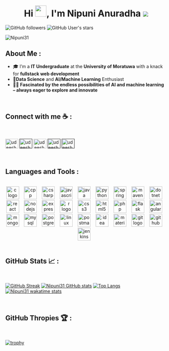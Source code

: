 <h1 align="center">Hi <img src="https://media.giphy.com/media/hvRJCLFzcasrR4ia7z/giphy.gif" width="35">, I'm Nipuni Anuradha
<img src="https://user-images.githubusercontent.com/73097560/115834477-dbab4500-a447-11eb-908a-139a6edaec5c.gif"></h1>

![GitHub followers](https://img.shields.io/github/followers/Nipuni31?style=social) ![GitHub User's stars](https://img.shields.io/github/stars/Nipuni31?style=social) 
<p align="left"> <img src="https://komarev.com/ghpvc/?username=Nipuni31&label=Profile%20views&color=0e75b6&style=flat" alt="Nipuni31" /> </p>

## About Me :
- 🎓  I’m a **IT Undergraduate** at the **University of Moratuwa** with a 
     knack for **fullstack web development**
- 🤖**Data Science** and **AI/Machine Learning** Enthusiast
- 👨‍💻 **Fascinated by the endless possibilities of AI and machine learning – always eager to explore and innovate**
   
<br>

## Connect with me ☕ :

<br>
<p align="left">
<a href="https://www.linkedin.com/in/anuradha-gangodawilage/" target="blank"><img align="center" src="https://raw.githubusercontent.com/rahuldkjain/github-profile-readme-generator/master/src/images/icons/Social/linked-in-alt.svg" alt="udeesha-prabhashana-jayaweera-375611258/" height="30" width="40" /></a>
<a href="" target="blank"><img align="center" src="https://raw.githubusercontent.com/rahuldkjain/github-profile-readme-generator/master/src/images/icons/Social/kaggle.svg" alt="udeeshaprabhashana" height="30" width="40" /></a>
<a href="https://www.hackerrank.com/profile/anuradhagangoda1" target="blank"><img align="center" src="https://raw.githubusercontent.com/rahuldkjain/github-profile-readme-generator/master/src/images/icons/Social/hackerrank.svg" alt="udeeshaprabhash1" height="30" width="40" /></a>
<a href="" target="blank"><img align="center" src="https://raw.githubusercontent.com/rahuldkjain/github-profile-readme-generator/master/src/images/icons/Social/facebook.svg" alt="udeesha.prabahashana?mibextid=2jq9oc" height="30" width="40" /></a>
<a href="" target="blank"><img align="center" src="https://raw.githubusercontent.com/rahuldkjain/github-profile-readme-generator/master/src/images/icons/Social/instagram.svg" alt="udeesha_prabhashana" height="30" width="40" /></a>
</p>

<br>

## Languages and Tools :

<br>

<div align="center">
  <img src="https://skillicons.dev/icons?i=c" height="40" alt="c logo"  />
  <img width="8" />
  <img src="https://skillicons.dev/icons?i=cpp" height="40" alt="cpp logo"  />
  <img width="8" />
  <img src="https://skillicons.dev/icons?i=cs" height="40" alt="csharp logo"  />
  <img width="8" />
    <img src="https://skillicons.dev/icons?i=js" height="40" alt="javascript logo"  />
  <img width="8" />
  <img src="https://skillicons.dev/icons?i=java" height="40" alt="java logo"  />
  <img width="8" />
  <img src="https://skillicons.dev/icons?i=py" height="40" alt="python logo"  />
  <img width="8" />
  <img src="https://skillicons.dev/icons?i=spring" height="40" alt="spring logo"  />
  <img width="8" />
    <img src="https://skillicons.dev/icons?i=maven" height="40" alt="maven logo"  />
  <img width="8" />
  <img src="https://skillicons.dev/icons?i=dotnet" height="40" alt="dotnet logo"  />
  <img width="8" />
  <img src="https://skillicons.dev/icons?i=react" height="40" alt="react logo"  />
  <img width="8" />
  <img src="https://skillicons.dev/icons?i=nodejs" height="40" alt="nodejs logo"  />
  <img width="8" />
  <img src="https://skillicons.dev/icons?i=express" height="40" alt="express logo"  />
  <img width="8" />
  <img src="https://skillicons.dev/icons?i=r" height="40" alt="r logo"  />
  <img width="8" />
  <img src="https://skillicons.dev/icons?i=css" height="40" alt="css3 logo"  />
  <img width="8" />
  <img src="https://skillicons.dev/icons?i=html" height="40" alt="html5 logo"  />
  <img width="8" />
  <img src="https://skillicons.dev/icons?i=php" height="40" alt="php logo"  />
  <img width="8" />
    <img src="https://skillicons.dev/icons?i=flask" height="40" alt="flask logo"  />
  <img width="8" />
    <img src="https://skillicons.dev/icons?i=angular" height="40" alt="angular logo"  />
  <img width="8" />
  <img src="https://skillicons.dev/icons?i=mongodb" height="40" alt="mongodb logo"  />
  <img width="8" />
 <img src="https://skillicons.dev/icons?i=mysql" height="40" alt="mysql logo"  />
  <img width="8" />
 <img src="https://skillicons.dev/icons?i=postgres" height="40" alt="postgres logo"  />
  <img width="8" />
  <img src="https://skillicons.dev/icons?i=linux" height="40" alt="linux logo"  />
  <img width="8" />
  <img src="https://skillicons.dev/icons?i=postman" height="40" alt="postman logo"  />
  <img width="8" />
  <img src="https://skillicons.dev/icons?i=idea" height="40" alt="idea logo"  />
  <img width="8" />
  <img src="https://skillicons.dev/icons?i=materialui" height="40" alt="materialui logo"  />
  <img width="8" />
  <img src="https://skillicons.dev/icons?i=git" height="40" alt="git logo"  />
  <img width="8" />
  <img src="https://skillicons.dev/icons?i=github" height="40" alt="github logo"  />
    <img width="8" />
  <img src="https://skillicons.dev/icons?i=jenkins" height="40" alt="jenkins logo"  />
  <img width="8" />
</div>
<br>

## GitHub Stats 📈 :

<br>

[![GitHub Streak](https://github-readme-streak-stats.herokuapp.com/?user=Nipuni31&theme=algolia&date_format=M%20j%5B%2C%20Y%5D)](https://git.io/streak-stats) [![Nipuni31 GitHub stats](https://github-readme-stats.vercel.app/api?username=Nipuni31&theme=algolia)](https://github.com/Nipuni31/github-readme-stats) [![Top Langs](https://github-readme-stats.vercel.app/api/top-langs?username=Nipuni31&theme=algolia)](https://github.com/Nipuni31/github-readme-stats) [![Nipuni31 wakatime stats](https://github-readme-stats.vercel.app/api/wakatime?username=WinterWolf97&theme=algolia)](https://github.com/WinterWolf97/github-readme-stats)

<br>

## GitHub Thropies 🏆 :

<br>

[![trophy](https://github-profile-trophy.vercel.app/?username=Nipuni31)](https://github.com/Nipuni31/github-profile-trophy)

<br>

